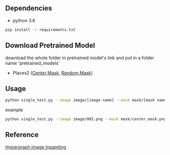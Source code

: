 ## Dependencies
* python 3.6
```bash
pip install -r requirements.txt
```

## Download Pretrained Model
download the whole folder in pretrained model's link and put in a folder name 'pretrained_models'
* Places2 ([Center Mask](https://drive.google.com/drive/folders/1T7uLBwXHRKJWUHVNACkYutvpAyDlbJdD?usp=sharing), [Random Mask](https://drive.google.com/drive/folders/1dk1zSm1FxZVaafOtvoud8aAdZ6Ubs4oU?usp=sharing))

## Usage
```bash
python single_test.py --image image/[image name] --mask mask/[mask name] --output output/[output file name] --pretrained_model_dir pretrained_models/[model dir] --checkpoint_prefix [model prefix]
```
example
```bash
python single_test.py --image image/002.png --mask mask/center_mask.png --output output/002_random.png --pretrained_model_dir pretrained_models/places2_random --checkpoint_prefix places2_256x256_random_mask
````

## Reference
[Hypergraph Image Inpainting](https://github.com/GouravWadhwa/Hypergraphs-Image-Inpainting)